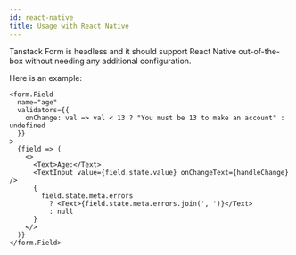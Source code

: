 ```yaml
---
id: react-native
title: Usage with React Native
---
```


Tanstack Form is headless and it should support React Native out-of-the-box without needing any additional configuration.

Here is an example:

```tsx
<form.Field
  name="age"
  validators={{
    onChange: val => val < 13 ? "You must be 13 to make an account" : undefined
  }}
>
  {field => (
    <>
      <Text>Age:</Text>
      <TextInput value={field.state.value} onChangeText={handleChange} />
      {
        field.state.meta.errors
          ? <Text>{field.state.meta.errors.join(', ')}</Text>
          : null
      }
    </>
  )}
</form.Field>
```
